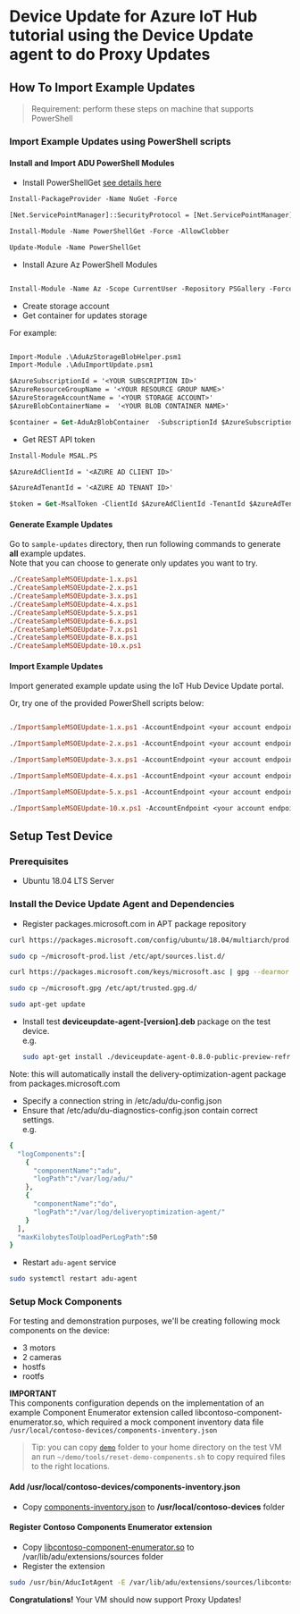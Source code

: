 # Device Update for Azure IoT Hub tutorial using the Device Update agent to do Proxy Updates

## How To Import Example Updates

> Requirement: perform these steps on machine that supports PowerShell

### Import Example Updates using PowerShell scripts

#### Install and Import ADU PowerShell Modules

- Install PowerShellGet [see details here](https://docs.microsoft.com/en-us/powershell/scripting/gallery/installing-psget?view=powershell-7.1)

```ps
Install-PackageProvider -Name NuGet -Force

[Net.ServicePointManager]::SecurityProtocol = [Net.ServicePointManager]::SecurityProtocol -bor [Net.SecurityProtocolType]::Tls12

Install-Module -Name PowerShellGet -Force -AllowClobber

Update-Module -Name PowerShellGet

```

- Install Azure Az PowerShell Modules

```ps

Install-Module -Name Az -Scope CurrentUser -Repository PSGallery -Force

```

- Create storage account
- Get container for updates storage

For example:

```ps

Import-Module .\AduAzStorageBlobHelper.psm1
Import-Module .\AduImportUpdate.psm1

$AzureSubscriptionId = '<YOUR SUBSCRIPTION ID>'
$AzureResourceGroupName = '<YOUR RESOURCE GROUP NAME>'
$AzureStorageAccountName = '<YOUR STORAGE ACCOUNT>'
$AzureBlobContainerName =  '<YOUR BLOB CONTAINER NAME>'

$container = Get-AduAzBlobContainer  -SubscriptionId $AzureSubscriptionId -ResourceGroupName $AzureResourceGroupName -StorageAccountName $AzureStorageAccountName -ContainerName $AzureBlobContainerName

```

- Get REST API token

```ps
Install-Module MSAL.PS

$AzureAdClientId = '<AZURE AD CLIENT ID>'

$AzureAdTenantId = '<AZURE AD TENANT ID>'

$token = Get-MsalToken -ClientId $AzureAdClientId -TenantId $AzureAdTenantId -Scopes 'https://api.adu.microsoft.com/user_impersonation' -Authority https://login.microsoftonline.com/$AzureAdTenantId/v2.0 
```

#### Generate Example Updates

Go to `sample-updates` directory, then run following commands to generate **all** example updates.  
Note that you can choose to generate only updates you want to try.

```ps
./CreateSampleMSOEUpdate-1.x.ps1
./CreateSampleMSOEUpdate-2.x.ps1
./CreateSampleMSOEUpdate-3.x.ps1
./CreateSampleMSOEUpdate-4.x.ps1
./CreateSampleMSOEUpdate-5.x.ps1
./CreateSampleMSOEUpdate-6.x.ps1
./CreateSampleMSOEUpdate-7.x.ps1
./CreateSampleMSOEUpdate-8.x.ps1
./CreateSampleMSOEUpdate-10.x.ps1
```

#### Import Example Updates

Import generated example update using the IoT Hub Device Update portal.

Or, try one of the provided PowerShell scripts below:

```ps

./ImportSampleMSOEUpdate-1.x.ps1 -AccountEndpoint <your account endpoint url> -InstanceId <your instant id> -BlobContainer $container -AuthorizationToken $token.AccessToken -Verbose

./ImportSampleMSOEUpdate-2.x.ps1 -AccountEndpoint <your account endpoint url> -InstanceId <your instant id> -BlobContainer $container -AuthorizationToken $token.AccessToken -Verbose

./ImportSampleMSOEUpdate-3.x.ps1 -AccountEndpoint <your account endpoint url> -InstanceId <your instant id> -BlobContainer $container -AuthorizationToken $token.AccessToken -Verbose

./ImportSampleMSOEUpdate-4.x.ps1 -AccountEndpoint <your account endpoint url> -InstanceId <your instant id> -BlobContainer $container -AuthorizationToken $token.AccessToken -Verbose

./ImportSampleMSOEUpdate-5.x.ps1 -AccountEndpoint <your account endpoint url> -InstanceId <your instant id> -BlobContainer $container -AuthorizationToken $token.AccessToken -Verbose

./ImportSampleMSOEUpdate-10.x.ps1 -AccountEndpoint <your account endpoint url> -InstanceId <your instant id> -BlobContainer $container -AuthorizationToken $token.AccessToken -Verbose

```

## Setup Test Device

### Prerequisites

- Ubuntu 18.04 LTS Server

### Install the Device Update Agent and Dependencies

- Register packages.microsoft.com in APT package repository

```sh
curl https://packages.microsoft.com/config/ubuntu/18.04/multiarch/prod.list > ~/microsoft-prod.list

sudo cp ~/microsoft-prod.list /etc/apt/sources.list.d/

curl https://packages.microsoft.com/keys/microsoft.asc | gpg --dearmor > ~/microsoft.gpg

sudo cp ~/microsoft.gpg /etc/apt/trusted.gpg.d/

sudo apt-get update
```

- Install test **deviceupdate-agent-[version].deb** package on the test device.  
e.g.

  ```sh
  sudo apt-get install ./deviceupdate-agent-0.8.0-public-preview-refresh.deb
  ```

Note: this will automatically install the delivery-optimization-agent package from packages.microsoft.com

- Specify a connection string in /etc/adu/du-config.json
- Ensure that /etc/adu/du-diagnostics-config.json contain correct settings.  
  e.g.  

```sh
{
  "logComponents":[
    {
      "componentName":"adu",
      "logPath":"/var/log/adu/"
    },
    {
      "componentName":"do",
      "logPath":"/var/log/deliveryoptimization-agent/"
    }
  ],
  "maxKilobytesToUploadPerLogPath":50
}
```

- Restart `adu-agent` service

```sh
sudo systemctl restart adu-agent
```

### Setup Mock Components

For testing and demonstration purposes, we'll be creating following mock components on the device:

- 3 motors
- 2 cameras
- hostfs
- rootfs

**IMPORTANT**  
This components configuration depends on the implementation of an example Component Enumerator extension called libcontoso-component-enumerator.so, which required a mock component inventory data file `/usr/local/contoso-devices/components-inventory.json`

> Tip: you can copy [`demo`](https://github.com/Azure/adu-private-preview/tree/user/wewilair/v0.8.0-docs/src/extensions/component-enumerators/examples/contoso-component-enumerator/demo) folder to your home directory on the test VM an run `~/demo/tools/reset-demo-components.sh` to copy required files to the right locations.

#### Add /usr/local/contoso-devices/components-inventory.json

- Copy [components-inventory.json](./demo-devices/contoso-devices/components-inventory.json) to **/usr/local/contoso-devices** folder
  
#### Register Contoso Components Enumerator extension

- Copy [libcontoso-component-enumerator.so](./sample-components-enumerator/libcontoso-component-enumerator.so) to /var/lib/adu/extensions/sources folder
- Register the extension

```sh
sudo /usr/bin/AducIotAgent -E /var/lib/adu/extensions/sources/libcontoso-component-enumerator.so
```

**Congratulations!** Your VM should now support Proxy Updates!
